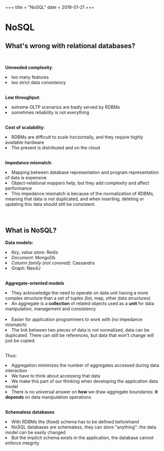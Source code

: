 +++
title = "NoSQL"
date = 2019-01-21
+++
<h1>NoSQL</h1><h2>What's wrong with relational databases?</h2><br><p><strong>Unneeded complexity</strong><span>:</span></p><li data-list="bullet"><span class="ql-ui" contenteditable="false"></span>too many features</li><li data-list="bullet"><span class="ql-ui" contenteditable="false"></span>too strict data consistency</li><br><p><strong>Low throughput</strong><span>:</span></p><li data-list="bullet"><span class="ql-ui" contenteditable="false"></span>extreme OLTP scenarios are badly served by RDBMs</li><li data-list="bullet"><span class="ql-ui" contenteditable="false"></span>sometimes reliability is not everything</li><br><p><strong>Cost of scalability</strong><span>:</span></p><li data-list="bullet"><span class="ql-ui" contenteditable="false"></span>RDBMs are difficult to scale horizontally, and they require highly available hardware</li><li data-list="bullet"><span class="ql-ui" contenteditable="false"></span>The present is distributed and on the cloud</li><br><p><strong>Impedance mismatch</strong><span>:</span></p><li data-list="bullet"><span class="ql-ui" contenteditable="false"></span>Mapping between database representation and program representation of data is expensive</li><li data-list="bullet"><span class="ql-ui" contenteditable="false"></span>Object-relational mappers help, but they add complexity and affect performance</li><li data-list="bullet"><span class="ql-ui" contenteditable="false"></span>This impedance mismatch is because of the normalization of RDBMs, meaning that data is not duplicated, and when inserting, deleting or updating this data should still be consistent.</li><br><br><h2>What is NoSQL?</h2><p><strong>Data models:</strong></p><li data-list="bullet"><span class="ql-ui" contenteditable="false"></span><em>Key, value store</em><span>: Redis</span></li><li data-list="bullet"><span class="ql-ui" contenteditable="false"></span><em>Document: </em><span>MongoDb</span></li><li data-list="bullet"><span class="ql-ui" contenteditable="false"></span><em>Column family (not covered): </em><span>Cassandra</span></li><li data-list="bullet"><span class="ql-ui" contenteditable="false"></span><em>Graph: </em><span>Neo4J</span></li><br><p><strong>Aggregate-oriented models</strong></p><li data-list="bullet"><span class="ql-ui" contenteditable="false"></span>They acknowledge the need to operate on data unit having a more complex structure than a set of tuples (list, map, other data structures)</li><li data-list="bullet"><span class="ql-ui" contenteditable="false"></span>An aggregate is a <strong>collection </strong><span>of related objects used as a </span><strong><span>unit </span></strong><span>for data manipulation, management and consistency</span></li><br><li data-list="bullet"><span class="ql-ui" contenteditable="false"></span>Easier for application programmers to work with (no impedance mismatch)</li><li data-list="bullet"><span class="ql-ui" contenteditable="false"></span>The link between two pieces of data is not normalized, data can be duplicated. There can still be references, but data that won't change will just be copied.</li><br><p>Thus:</p><li data-list="bullet"><span class="ql-ui" contenteditable="false"></span>Aggregation minimizes the number of aggregates accessed during data interaction</li><li data-list="bullet" class="ql-indent-1"><span class="ql-ui" contenteditable="false"></span>We have to think about accessing that data</li><li data-list="bullet" class="ql-indent-1"><span class="ql-ui" contenteditable="false"></span>We make this part of our thinking when developing the application data model</li><li data-list="bullet"><span class="ql-ui" contenteditable="false"></span>There is no universal answer on <strong>how </strong><span>we draw aggregate boundaries: </span><strong><span>it depends </span></strong><span>on data manipulation operations</span></li><br><p><strong>Schemaless databases</strong></p><li data-list="bullet"><span class="ql-ui" contenteditable="false"></span>With RDBMs the (fixed) schema has to be defined beforehand</li><li data-list="bullet"><span class="ql-ui" contenteditable="false"></span>NoSQL databases are schemaless, they can store "anything": the data model can be easily changed</li><li data-list="bullet"><span class="ql-ui" contenteditable="false"></span>But the implicit schema exists in the application, the database cannot enforce integrity</li><br><br>
